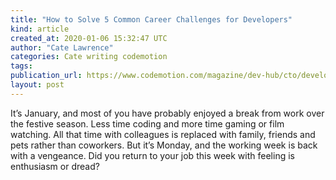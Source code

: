```yaml
---
title: "How to Solve 5 Common Career Challenges for Developers"
kind: article
created_at: 2020-01-06 15:32:47 UTC
author: "Cate Lawrence"
categories: Cate writing codemotion
tags: 
publication_url: https://www.codemotion.com/magazine/dev-hub/cto/developer-career-challenges/
layout: post
---
```

It’s January, and most of you have probably enjoyed a break from work over the festive season. Less time coding and more time gaming or film watching. All that time with colleagues is replaced with family, friends and pets rather than coworkers. But it’s Monday, and the working week is back with a vengeance. Did you return to your job this week with feeling is enthusiasm or dread?

